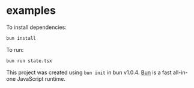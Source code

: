 # examples

To install dependencies:

```bash
bun install
```

To run:

```bash
bun run state.tsx
```

This project was created using `bun init` in bun v1.0.4. [Bun](https://bun.sh) is a fast all-in-one JavaScript runtime.

